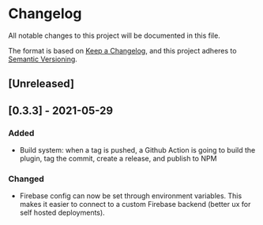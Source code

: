 # Changelog
All notable changes to this project will be documented in this file.

The format is based on [Keep a Changelog](https://keepachangelog.com/en/1.0.0/),
and this project adheres to [Semantic Versioning](https://semver.org/spec/v2.0.0.html).

## [Unreleased]

## [0.3.3] - 2021-05-29
### Added
- Build system: when a tag is pushed, a Github Action is going to build the plugin, tag the commit, create a release, and publish to NPM

### Changed
- Firebase config can now be set through environment variables. This makes it easier to connect to a custom Firebase backend (better ux for self hosted deployments).
